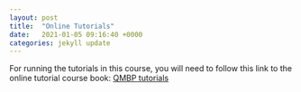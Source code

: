 ```yaml
---
layout: post
title:  "Online Tutorials"
date:   2021-01-05 09:16:40 +0000
categories: jekyll update
---
```

For running the tutorials in this course, you will need to follow this link to the online tutorial course book:
[QMBP tutorials][QMBP-data]

[QMBP-data]: https://tallywright.github.io/QMPB_bookdown/

